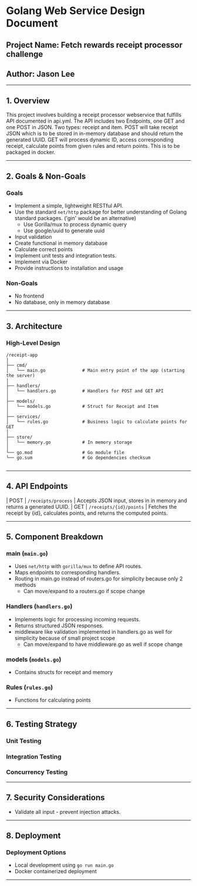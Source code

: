 # Golang Web Service Design Document

## Project Name: Fetch rewards receipt processor challenge
## Author: Jason Lee

---

## 1. Overview
This project involves building a receipt processor webservice that fulfills API documented in api.yml.  The API includes two Endpoints, one GET and one POST in JSON. Two types: receipt and item.  POST will take receipt JSON which is to be stored in in-memory database and should return the generated UUID. GET will process dynamic ID, access corresponding receipt, calculate points from given rules and return points.  This is to be packaged in docker.

---

## 2. Goals & Non-Goals

### Goals
- Implement a simple, lightweight RESTful API.
- Use the standard `net/http` package for better understanding of Golang standard packages. ('gin' would be an alternative)
    - Use Gorilla/mux to process dynamic query
    - Use google/uuid to generate uuid
- Input validation
- Create functional in memory database
- Calculate correct points
- Implement unit tests and integration tests.
- Implement via Docker
- Provide instructions to installation and usage

### Non-Goals
- No frontend
- No database, only in memory database

---

## 3. Architecture

### High-Level Design
```plaintext
/receipt-app
│
├── cmd/
│   └── main.go              # Main entry point of the app (starting the server)
│
├── handlers/
│   └── handlers.go          # Handlers for POST and GET API
│
├── models/
│   └── models.go            # Struct for Receipt and Item
│
├── services/
│   └── rules.go             # Business logic to calculate points for GET
│
├── store/
│   └── memory.go            # In memory storage
│
└── go.mod                   # Go module file
└── go.sum                   # Go dependencies checksum


```

---

## 4. API Endpoints

| POST  | `/receipts/process`        | Accepts JSON input, stores in in memory and returns a generated UUID. 
| GET   | `/receipts/{id}/points`    | Fetches the receipt by {id}, calculates points, and returns the computed points. 

---

## 5. Component Breakdown

### main (`main.go`)
- Uses `net/http` with `gorilla/mux` to define API routes.
- Maps endpoints to corresponding handlers.
- Routing in main.go instead of routers.go for simplicity because only 2 methods
    - Can move/expand to a routers.go if scope change

### Handlers (`handlers.go`)
- Implements logic for processing incoming requests.
- Returns structured JSON responses.
- middleware like validation implemented in handlers.go as well for simplicity because of small project scope
    - Can move/expand to have middleware.go as well if scope change

### models (`models.go`)
- Contains structs for receipt and memory

### Rules (`rules.go`)
- Functions for calculating points

---

## 6. Testing Strategy

### Unit Testing
### Integration Testing
### Concurrency Testing

---

## 7. Security Considerations

- Validate all input - prevent injection attacks.  

---

## 8. Deployment

### Deployment Options
- Local development using `go run main.go`  
- Docker containerized deployment  

---